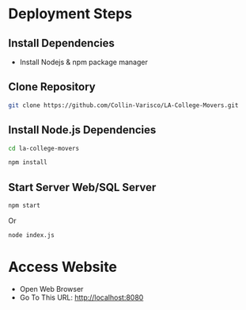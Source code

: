 # Deployment Steps

## Install Dependencies
- Install Nodejs & npm package manager

## Clone Repository
```sh
git clone https://github.com/Collin-Varisco/LA-College-Movers.git
```
## Install Node.js Dependencies
```sh
cd la-college-movers
```
```sh
npm install
```
## Start Server Web/SQL Server
```sh
npm start
```
Or
```sh
node index.js
```

# Access Website
- Open Web Browser
- Go To This URL: [http://localhost:8080](http://localhost:8080)
